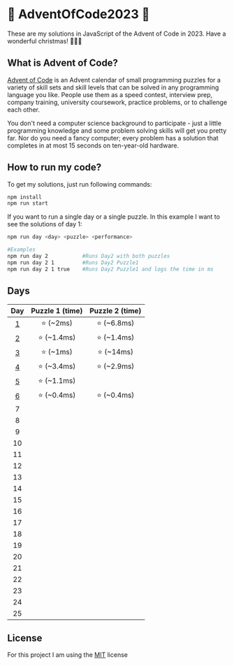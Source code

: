 # 🎄 AdventOfCode2023 🎄

These are my solutions in JavaScript of the Advent of Code in 2023. Have a wonderful christmas! 🎄🎄🎄

## What is Advent of Code?

[Advent of Code](https://adventofcode.com/) is an Advent calendar of small programming puzzles for a variety of skill sets and skill levels that can be solved in any programming language you like. People use them as a speed contest, interview prep, company training, university coursework, practice problems, or to challenge each other.

You don't need a computer science background to participate - just a little programming knowledge and some problem solving skills will get you pretty far. Nor do you need a fancy computer; every problem has a solution that completes in at most 15 seconds on ten-year-old hardware.

## How to run my code?

To get my solutions, just run following commands:

```bash
npm install
npm run start
```

If you want to run a single day or a single puzzle. In this example I want to see the solutions of day 1:

```bash
npm run day <day> <puzzle> <performance>

#Examples
npm run day 2           #Runs Day2 with both puzzles
npm run day 2 1         #Runs Day2 Puzzle1
npm run day 2 1 true    #Runs Day2 Puzzle1 and logs the time in ms
```

## Days

| Day | Puzzle 1 (time) | Puzzle 2 (time) |
|:-:|:-:|:-:|
| [1](days/day1.js) | ⭐️ (~2ms) | ⭐️ (~6.8ms)|
| [2](days/day2.js) | ⭐️ (~1.4ms) | ⭐️ (~1.4ms)|
| [3](days/day3.js) | ⭐️ (~1ms) | ⭐️ (~14ms) |
| [4](days/day4.js) | ⭐️ (~3.4ms) | ⭐️ (~2.9ms) |
| [5](days/day5.js) | ⭐️ (~1.1ms) |  |
| [6](days/day6.js) | ⭐️ (~0.4ms) | ⭐️ (~0.4ms) |
| 7 |  |  |
| 8 |  |  |
| 9 |  |  |
| 10 |  |  |
| 11 |  |  |
| 12 |  |  |
| 13 |  |  |
| 14 |  |  |
| 15 |  |  |
| 16 |  |  |
| 17 |  |  |
| 18 |  |  |
| 19 |  |  |
| 20 |  |  |
| 21 |  |  |
| 22 |  |  |
| 23 |  |  |
| 24 |  |  |
| 25 |  |  |

## License

For this project I am using the [MIT](https://choosealicense.com/licenses/mit/) license
